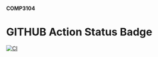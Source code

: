 #### COMP3104

# GITHUB Action Status Badge
[![CI](https://github.com/theLegasea/comp3104/ci.yml/badge.svg)](https://github.com/theLegasea/comp3104/actions/workflows/ci.yml)